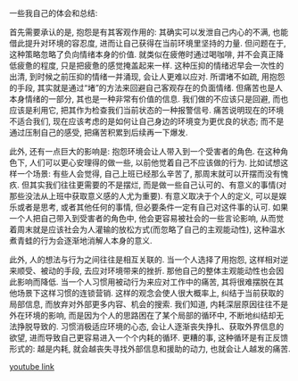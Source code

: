 一些我自己的体会和总结:

首先需要承认的是, 抱怨是有其客观作用的: 其确实可以发泄自己内心的不满, 也能借此提升对环境的容忍度, 进而让自己获得在当前环境里坚持的力量.
但问题在于, 这种策略忽略了负向情绪本身的价值. 就类似在疲倦时通过喝咖啡, 并不会真正降低疲惫的程度, 只是把疲惫的感觉掩盖起来一样. 这种压抑的情绪迟早会一次性的出清, 到时候之前压抑的情绪一并涌现, 会让人更难以应对.
所谓堵不如疏, 用抱怨的手段, 其实就是通过“堵”的方法来回避自己客观存在的负面情绪. 但痛苦也是人本身情绪的一部分, 其也是一种非常有价值的信息. 我们做的不应该只是回避, 而也应该是利用它, 把其作为检查我们当前状态的一种报警信号.
痛苦说明现在的环境不适合我们, 现在应该考虑的是如何让自己身边的环境变为更优良的状态; 而不是通过压制自己的感受, 把痛苦积累到后续再一下爆发.

此外, 还有一点巨大的影响是: 抱怨环境会让人带入到一个受害者的角色. 在这种角色下, 人们可以更心安理得的做一些, 以前他觉着自己不应该做的行为. 比如试想这样一个场景: 有些人会觉得, 自己上班已经那么辛苦了, 那周末就可以开摆而没有愧疚. 但其实我们往往更需要的不是摆烂, 而是做一些自己认可的、有意义的事情(对那些没法从上班中获取意义感的人尤为重要). 有意义取决于个人的定义, 可以是娱乐或者是思考, 或者其他任何的事情, 但必要条件一定有自己对这件事的认可.
如果一个人把自己带入到受害者的角色中, 他会更容易被社会的一些言论影响, 从而觉着周末就是应该社会为人灌输的放松方式(而忽略了自己的主观能动性), 这种温水煮青蛙的行为会逐渐地消解人本身的意义.

此外, 人的想法与行为之间往往是相互关联的. 当一个人选择了用抱怨, 这样相对逆来顺受、被动的手段, 去应对环境带来的挫折. 那他自己的整体主观能动性也会因此影响而降低. 当一个人习惯用被动行为来应对工作中的痛苦, 其将很难摆脱在其他场景下这样习惯的连锁营销.
这样的观念会使人很大概率上, 纠结于当前获取的局部信息, 而放弃对外部更多内容、机会的搜索. 我们知道, 内耗深层原因往往不是外在环境的影响, 而是因为个人的思路困在了某个局部的循环中, 不断地纠结却无法挣脱导致的.
习惯消极适应环境的心态, 会让人逐渐丧失挣扎、获取外界信息的欲望, 进而导致自己更容易进入一个个内耗的循环. 更糟的事, 这种循环是有正反馈形式的: 越是内耗, 就会越丧失寻找外部信息和援助的动力, 也就会让人越发的痛苦.

[youtube link](https://www.youtube.com/watch?v=pZtubarL0KA&t=114s)
